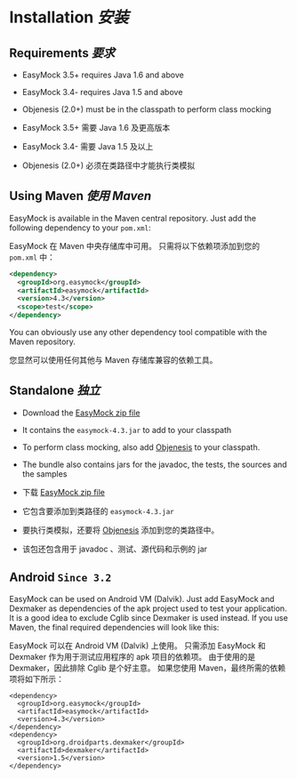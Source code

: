 # Installation _安装_


## Requirements _要求_


* EasyMock 3.5+ requires Java 1.6 and above
* EasyMock 3.4- requires Java 1.5 and above
* Objenesis (2.0+) must be in the classpath to perform class mocking


* EasyMock 3.5+ 需要 Java 1.6 及更高版本
* EasyMock 3.4- 需要 Java 1.5 及以上
* Objenesis (2.0+) 必须在类路径中才能执行类模拟


## Using Maven _使用 Maven_


EasyMock is available in the Maven central repository. 
Just add the following dependency to your `pom.xml`:


EasyMock 在 Maven 中央存储库中可用。
只需将以下依赖项添加到您的 `pom.xml` 中：


```xml
<dependency>
  <groupId>org.easymock</groupId>
  <artifactId>easymock</artifactId>
  <version>4.3</version>
  <scope>test</scope>
</dependency>
```


You can obviously use any other dependency tool compatible with the Maven repository.


您显然可以使用任何其他与 Maven 存储库兼容的依赖工具。


## Standalone _独立_

* Download the [EasyMock zip file](https://github.com/easymock/easymock/releases/download/easymock-4.3/easymock-4.3-bundle.zip)
* It contains the `easymock-4.3.jar` to add to your classpath
* To perform class mocking, also add [Objenesis]() to your classpath.
* The bundle also contains jars for the javadoc, the tests, the sources and the samples


* 下载 [EasyMock zip file](https://github.com/easymock/easymock/releases/download/easymock-4.3/easymock-4.3-bundle.zip)
* 它包含要添加到类路径的 `easymock-4.3.jar`
* 要执行类模拟，还要将 [Objenesis](http://objenesis.org/) 添加到您的类路径中。
* 该包还包含用于 javadoc 、测试、源代码和示例的 jar


## Android `Since 3.2`

EasyMock can be used on Android VM (Dalvik). 
Just add EasyMock and Dexmaker as dependencies of the apk project used to test your application. 
It is a good idea to exclude Cglib since Dexmaker is used instead. 
If you use Maven, the final required dependencies will look like this:


EasyMock 可以在 Android VM (Dalvik) 上使用。
只需添加 EasyMock 和 Dexmaker 作为用于测试应用程序的 apk 项目的依赖项。
由于使用的是 Dexmaker，因此排除 Cglib 是个好主意。
如果您使用 Maven，最终所需的依赖项将如下所示：


```text
<dependency>
  <groupId>org.easymock</groupId>
  <artifactId>easymock</artifactId>
  <version>4.3</version>
</dependency>
<dependency>
  <groupId>org.droidparts.dexmaker</groupId>
  <artifactId>dexmaker</artifactId>
  <version>1.5</version>
</dependency>
```
